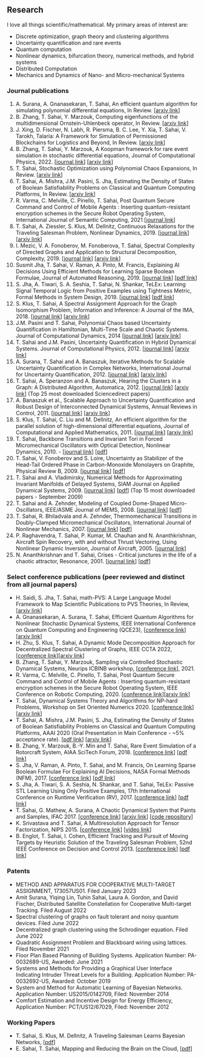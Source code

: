 ## Research


I love all things scientific/mathematical. My primary areas of interest are:

- Discrete optimization, graph theory and clustering algorithms
- Uncertainty quantification and rare events
- Quantum computation
- Nonlinear dynamics, bifurcation theory, numerical methods, and hybrid systems
- Distributed Computation
- Mechanics and Dynamics of Nano- and Micro-mechanical Systems

### Journal publications
1. A. Surana, A. Gnanasekaran, T. Sahai, An efficient quantum algorithm for simulating polynomial differential equations, In Review. [[arxiv link](https://arxiv.org/abs/2212.10775)]
2. B. Zhang, T. Sahai, Y. Marzouk, Computing eigenfunctions of the multidimensional Ornstein-Uhlenbeck operator, In Review. [[arxiv link](https://arxiv.org/abs/2110.09229)]
3. J. Xing, D. Fischer, N. Labh, R. Piersma, B. C. Lee, Y. Xia, T. Sahai, V. Tarokh, Talaria: A Framework for Simulation of Permissioned Blockchains for Logistics and Beyond, In Review. [[arxiv link](https://arxiv.org/abs/2103.02260)]
4. B. Zhang, T. Sahai, Y. Marzouk, A Koopman framework for rare event simulation in stochastic differential equations, Journal of Computational Physics, 2022. [[journal link](https://www.sciencedirect.com/science/article/pii/S0021999122000870?via%3Dihub)] [[arxiv link](https://arxiv.org/abs/2101.07330)]
5. T. Sahai, Stochastic Optimization using Polynomial Chaos Expansions, In Review. [[arxiv link](https://arxiv.org/abs/2009.08077)]
6. T. Sahai, A. Mishra, J.M. Pasini, S. Jha, Estimating the Density of States of Boolean Satisfiability Problems on Classical and Quantum Computing Platforms, In Review. [[arxiv link](https://arxiv.org/abs/1910.13088)]
7. R. Varma, C. Melville, C. Pinello, T. Sahai, Post Quantum Secure Command and Control of Mobile Agents : Inserting quantum-resistant encryption schemes in the Secure Robot Operating System, International Journal of Semantic Computing, 2021 [[journal link](https://www.worldscientific.com/doi/10.1142/S1793351X21400092)]
8. T. Sahai, A. Ziessler, S. Klus, M. Dellnitz, Continuous Relaxations for the Traveling Salesman Problem, Nonlinear Dynamics, 2019. [[journal link](https://link.springer.com/article/10.1007/s11071-019-05092-5)] [[arxiv link](https://arxiv.org/abs/1702.05224)]
9. I. Mezic, V. A. Fonoberov, M. Fonoberova, T. Sahai, Spectral Complexity of Directed Graphs and Application to Structural Decomposition, Complexity, 2019. [[journal link](https://www.hindawi.com/journals/complexity/2019/9610826/abs/)] [[arxiv link](https://arxiv.org/abs/1808.06004)]
10. Susmit Jha, T. Sahai, V. Raman, A. Pinto, M. Francis, Explaining AI Decisions Using Efficient Methods for Learning Sparse Boolean Formulae, Journal of Automated Reasoning, 2019. [[journal link](https://link.springer.com/article/10.1007/s10817-018-9499-8)] [[pdf link](http://susmitjha.github.io/papers/jar18.pdf)]
11. S. Jha, A. Tiwari, S. A. Seshia, T. Sahai, N. Shankar, TeLEx: Learning Signal Temporal Logic from Positive Examples using Tightness Metric, Formal Methods in System Design, 2019. [[journal link](https://link.springer.com/article/10.1007/s10703-019-00332-1)] [[pdf link](http://susmitjha.github.io/papers/fmsd19.pdf)]
12. S. Klus, T. Sahai, A Spectral Assignment Approach for the Graph Isomorphism Problem, Information and Inference: A Journal of the IMA, 2018. [[journal link](https://academic.oup.com/imaiai/article-abstract/7/4/689/4844023)] [[arxiv link](https://arxiv.org/abs/1411.0969)]
13. J.M. Pasini and T. Sahai, Polynomial Chaos based Uncertainty Quantification in Hamiltonian, Multi-Time Scale and Chaotic Systems. Journal of Computational Dynamics, 2014 [[journal link](https://www.aimsciences.org/journals/displayArticles.jsp?paperID=10629)]  [[arxiv link](https://arxiv.org/abs/1307.0065)]
14. T. Sahai and J.M. Pasini, Uncertainty Quantification in Hybrid Dynamical Systems. Journal of Computational Physics, 2012. [[journal link](https://www.sciencedirect.com/science/article/pii/S0021999112006316)] [[arxiv link](https://arxiv.org/abs/1111.4157)]
15. A. Surana, T. Sahai and A. Banaszuk, Iterative Methods for Scalable Uncertainty Quantification in Complex Networks, International Journal for Uncertainty Quantification, 2012. [[journal link](http://www.dl.begellhouse.com/journals/52034eb04b657aea,43e225911b944538,1ab26df934531fb2.html)] [[arxiv link](https://arxiv.org/abs/1110.2435)]
16. T. Sahai, A. Speranzon and A. Banaszuk, Hearing the Clusters in a Graph: A Distributed Algorithm, Automatica, 2012. [[journal link](https://www.sciencedirect.com/science/article/pii/S0005109811004596)] [[arxiv link](https://arxiv.org/abs/0911.4729)] (Top 25 most downloaded Sciencedirect papers)
17. A. Banaszuk et al., Scalable Approach to Uncertainty Quantification and Robust Design of Interconnected Dynamical Systems, Annual Reviews in Control, 2011. [[journal link](https://www.sciencedirect.com/science/article/pii/S136757881100006X)] [[arxiv link](https://arxiv.org/abs/1103.0733)]
18. S. Klus, T. Sahai, C. Liu and M. Dellnitz, An efficient algorithm for the parallel solution of high-dimensional differential equations, Journal of Computational and Applied Mathematics, 2011. [[journal link](https://www.sciencedirect.com/science/article/pii/S037704271000676X)] [[arxiv link](https://arxiv.org/abs/1003.5238)] 
19. T. Sahai, Backbone Transitions and Invariant Tori in Forced Micromechanical Oscillators with Optical Detection, Nonlinear Dynamics, 2010. - [[journal link](https://link.springer.com/article/10.1007/s11071-010-9716-4)] [[pdf](https://github.com/tuhinsahai/tuhinsahai.github.io/blob/master/Nonlineardyn.pdf)]
20. T. Sahai, V. Fonoberov and S. Loire, Uncertainty as Stabilizer of the Head-Tail Ordered Phase in Carbon-Monoxide Monolayers on Graphite, Physical Review B, 2009. [[journal link](https://journals.aps.org/prb/abstract/10.1103/PhysRevB.80.115413)] [[pdf](https://faculty.ucr.edu/~vladimf/PRB-Aimdyn-2009.pdf)] 
21. T. Sahai and A. Vladimirsky, Numerical Methods for Approximating Invariant Manifolds of Delayed Systems, SIAM Journal on Applied Dynamical Systems, 2009. [[journal link](https://epubs.siam.org/doi/abs/10.1137/080718772)] [[pdf](http://pi.math.cornell.edu/~vlad/papers/Invariant_DDE_revised.pdf)] (Top 15 most downloaded papers - September 2009)
22. T. Sahai and A. Zehnder, Modeling of Coupled Dome-Shaped Micro-Oscillators, IEEE/ASME Journal of MEMS, 2008. [[journal link](https://ieeexplore.ieee.org/abstract/document/4538094)] [[pdf](https://github.com/tuhinsahai/tuhinsahai.github.io/blob/master/JMEMS.pdf)]
23. T. Sahai, R. Bhiladvala and A. Zehnder, Thermomechanical Transitions in Doubly-Clamped Micromechanical Oscillators, International Journal of Nonlinear Mechanics, 2007. [[journal link](https://www.sciencedirect.com/science/article/abs/pii/S0020746207000133)] [[pdf](https://www.engr.uvic.ca/~rustomb/publication/papers/IJNM.pdf)]
24. P. Raghavendra, T. Sahai, P. Kumar, M. Chauhan and N. Ananthkrishnan, Aircraft Spin Recovery, with and without Thrust Vectoring, Using Nonlinear Dynamic Inversion, Journal of Aircraft, 2005. [[journal link](https://arc.aiaa.org/doi/pdf/10.2514/1.12252)]
25. N. Ananthkrishnan and T. Sahai, Crises - Critical junctures in the life of a chaotic attractor, Resonance, 2001. [[journal link](https://link.springer.com/article/10.1007/BF02837669)] [[pdf](https://www.ias.ac.in/public/Volumes/reso/006/03/0019-0033.pdf)]

### Select conference publications (peer reviewed and distinct from all journal papers)
- H. Saidi, S. Jha, T. Sahai, math-PVS: A Large Language Model Framework to Map Scientific Publications to PVS Theories, In Review, [[arxiv link](https://arxiv.org/abs/2310.17064)]
- A. Gnanasekaran, A. Surana, T. Sahai, Efficient Quantum Algorithms for Nonlinear Stochastic Dynamical Systems, IEEE International Conference on Quantum Computing and Engineering (QCE23), [[conference link](https://ieeexplore.ieee.org/document/10313636)] [[arxiv link](https://arxiv.org/abs/2303.02463)]
- H. Zhu, S. Klus, T. Sahai, A Dynamic Mode Decomposition Approach for Decentralized Spectral Clustering of Graphs, IEEE CCTA 2022, [[conference link](https://ccta2022.ieeecss.org/)][[arxiv link](https://arxiv.org/abs/2203.00004)]
- B. Zhang, T. Sahai, Y. Marzouk, Sampling via Controlled Stochastic Dynamical Systems, Neurips ICBINB workshop, [[conference link](https://openreview.net/forum?id=dHruzYDH719)], 2021.
- R. Varma, C. Melville, C. Pinello, T. Sahai, Post Quantum Secure Command and Control of Mobile Agents : Inserting quantum-resistant encryption schemes in the Secure Robot Operating System, IEEE Conference on Robotic Computing, 2020. [[conference link](https://ieeexplore.ieee.org/abstract/document/9287952)][[arxiv link](https://arxiv.org/abs/2009.07937)]
- T. Sahai, Dynamical Systems Theory and Algorithms for NP-hard Problems, Workshop on Set Oriented Numerics 2020. [[conference link](https://link.springer.com/chapter/10.1007/978-3-030-51264-4_8)][[arxiv link](https://arxiv.org/abs/2005.05052)]
- T. Sahai, A. Mishra, J.M. Pasini, S. Jha, Estimating the Density of States of Boolean Satisfiability Problems on Classical and Quantum Computing Platforms, AAAI 2020 (Oral Presentation in Main Conference - ~5% acceptance rate). [[pdf link](https://aaai.org/ojs/index.php/AAAI/article/view/5524/5380)] [[arxiv link](https://arxiv.org/abs/1910.13088)] 
- B. Zhang, Y. Marzouk, B.-Y. Min and T. Sahai, Rare Event Simulation of a Rotorcraft System, AIAA SciTech Forum, 2018. [[conference link](https://arc.aiaa.org/doi/abs/10.2514/6.2018-1181)] [[pdf link](https://github.com/tuhinsahai/tuhinsahai.github.io/blob/master/aiaa_paper.pdf)]
- S. Jha, V. Raman, A. Pinto, T. Sahai, and M. Francis, On Learning Sparse Boolean Formulae For Explaining AI Decisions, NASA Formal Methods (NFM), 2017. [[conference link](https://www.springer.com/gp/book/9783319572871)] [[pdf link](http://susmitjha.github.io/papers/nfm17.pdf)] 
- S. Jha, A. Tiwari, S. A. Seshia, N. Shankar, and T. Sahai, TeLEx: Passive STL Learning Using Only Positive Examples, 17th International Conference on Runtime Verification (RV), 2017. [[conference link](https://link.springer.com/chapter/10.1007/978-3-319-67531-2_13)] [[pdf link](http://susmitjha.github.io/papers/RV17.pdf)]
- T. Sahai, G. Mathew, A. Surana, A Chaotic Dynamical System that Paints and Samples, IFAC 2017. [[conference link](https://www.sciencedirect.com/science/article/pii/S2405896317330872)] [[arxiv link](https://arxiv.org/abs/1504.02010)] [[code repository](http://qpcode.github.io/smc/dynamic_smc_painting.html)]
- K. Srivastava and T. Sahai, A Multiresolution Approach for Tensor Factorization, NIPS 2015. [[conference link](https://people.cs.uchicago.edu/~risi/NIPS15workshop/index.html)] [[video link](https://www.youtube.com/watch?v=NIyMzMXjqa8)]
- B. Englot, T. Sahai, I. Cohen, Efficient Tracking and Pursuit of Moving Targets by Heuristic Solution of the Traveling Salesman Problem, 52nd IEEE Conference on Decision and Control 2013. [[conference link](https://ieeexplore.ieee.org/abstract/document/6760409)] [[pdf link](https://github.com/tuhinsahai/tuhinsahai.github.io/blob/master/CDC13_2114_FI.pdf)]

### Patents
- METHOD AND APPARATUS FOR COOPERATIVE MULTI-TARGET ASSIGNMENT, 173057US01. Filed January 2023
- Amit Surana, Yiqing Lin, Tuhin Sahai, Laura A. Gordon, and David Fischer, Distributed Satellite Constellation for Cooperative Multi-target Tracking. Filed August 2022
- Spectral clustering of graphs on fault tolerant and noisy quantum devices. Filed June 2022
- Decentralized graph clustering using the Schrodinger equation. Filed June 2022
- Quadratic Assignment Problem and Blackboard wiring using lattices. Filed November 2021
- Floor Plan Based Planning of Building Systems. Application Number: PA-0032689-US, Awarded: June 2021 
- Systems and Methods for Providing a Graphical User Interface Indicating Intruder Threat Levels for a Building. Application Number: PA-0032692-US, Awarded: October 2019
- System and Method for Automatic Learning of Bayesian Networks. Application Number: US2015/0142709, Filed: November 2014
- Comfort Estimation and Incentive Design for Energy Efficiency, Application Number: PCT/US12/67029, Filed: November 2012

### Working Papers
- T. Sahai, S. Klus, M. Dellnitz, A Traveling Salesman Learns Bayesian Networks, [[pdf](https://arxiv.org/abs/1211.4888)]
- E. Sahai, T. Sahai, Mapping and Reducing the Brain on the Cloud, [[pdf](https://arxiv.org/abs/1207.4978)]
